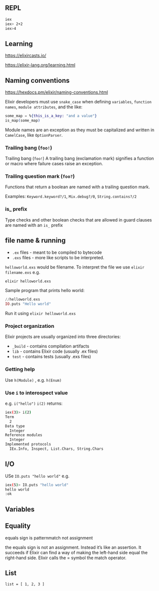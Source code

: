 
## REPL

```sh
iex
iex> 2+2
iex>4
```

## Learning

https://elixircasts.io/

https://elixir-lang.org/learning.html

## Naming conventions

https://hexdocs.pm/elixir/naming-conventions.html

Elixir developers must use `snake_case` when defining `variables`, `function names`, `module attributes`, and the like:
```elixir
some_map = %{this_is_a_key: "and a value"}
is_map(some_map)
```
Module names are an exception as they must be capitalized and written in `CamelCase`, like `OptionParser`. 

### Trailing bang (`foo!`)

Trailing bang (`foo!`)
A trailing bang (exclamation mark) signifies a function or macro where failure cases raise an exception.

### Trailing question mark (`foo?`)

Functions that return a boolean are named with a trailing question mark.

Examples: `Keyword.keyword?/1`, `Mix.debug?/0`, `String.contains?/2`

### is_ prefix

Type checks and other boolean checks that are allowed in guard clauses are named with an `is_` prefix




## file name & running

* `.ex` files - meant to be compiled to bytecode
* `.exs` files - more like scripts to be interpreted.

`helloworld.exs` would be filename.
To interpret the file we use `elixir filename.exs`
e.g.
```sh
elixir helloworld.exs
```

Sample program that prints hello world:
```elixir
//helloworld.exs
IO.puts "Hello world"
```
Run it using
`elixir helloworld.exs`

### Project organization

Elixir projects are usually organized into three directories:

* `_build` - contains compilation artifacts
* `lib` - contains Elixir code (usually .ex files)
* `test` - contains tests (usually .exs files)

### Getting help

Use `h(Module)` , e.g. `h(Enum)`

### Use `i` to interospect value

e.g. `i("hello")`
`i(2)` returns:
```sh
iex(3)> i(2)
Term
  2
Data type
  Integer
Reference modules
  Integer
Implemented protocols
  IEx.Info, Inspect, List.Chars, String.Chars
```

## I/O

USe `IO.puts "hello world"`
e.g. 
```sh
iex(5)> IO.puts "hello world"
hello world
:ok
```

## Variables

## Equality

equals sign is patternmatch not assignment

the equals sign is not an assignment. Instead it’s like an assertion. It succeeds if Elixir can find a way of making the left-hand side equal the right-hand side. Elixir calls the = symbol the match operator.


## List

```sh
list = [ 1, 2, 3 ]
```